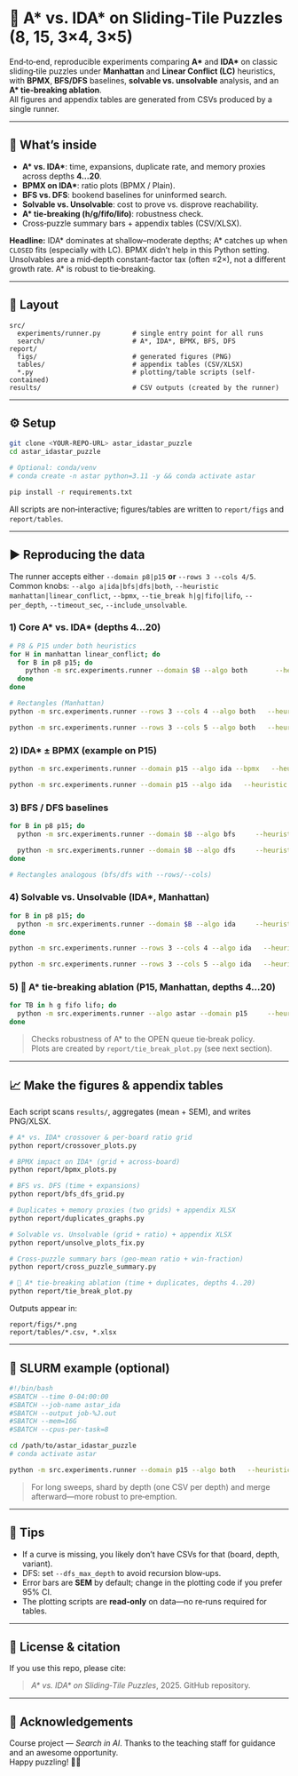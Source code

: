 # 🧩 A* vs. IDA* on Sliding‑Tile Puzzles (8, 15, 3×4, 3×5)

End‑to‑end, reproducible experiments comparing **A\*** and **IDA\*** on classic sliding‑tile puzzles under **Manhattan** and **Linear Conflict (LC)** heuristics, with **BPMX**, **BFS/DFS** baselines, **solvable vs. unsolvable** analysis, and an **A\* tie‑breaking ablation**.  
All figures and appendix tables are generated from CSVs produced by a single runner.

---

## 🔎 What’s inside

- **A\* vs. IDA\***: time, expansions, duplicate rate, and memory proxies across depths **4…20**.  
- **BPMX on IDA\***: ratio plots (BPMX / Plain).  
- **BFS vs. DFS**: bookend baselines for uninformed search.  
- **Solvable vs. Unsolvable**: cost to prove vs. disprove reachability.  
- **A\* tie‑breaking (h/g/fifo/lifo)**: robustness check.  
- Cross‑puzzle summary bars + appendix tables (CSV/XLSX).

**Headline:** IDA\* dominates at shallow–moderate depths; A\* catches up when `CLOSED` fits (especially with LC). BPMX didn’t help in this Python setting. Unsolvables are a mid‑depth constant‑factor tax (often ≤2×), not a different growth rate. A\* is robust to tie‑breaking.

---

## 📁 Layout

```
src/
  experiments/runner.py        # single entry point for all runs
  search/                      # A*, IDA*, BPMX, BFS, DFS
report/
  figs/                        # generated figures (PNG)
  tables/                      # appendix tables (CSV/XLSX)
  *.py                         # plotting/table scripts (self-contained)
results/                       # CSV outputs (created by the runner)
```

---

## ⚙️ Setup

```bash
git clone <YOUR-REPO-URL> astar_idastar_puzzle
cd astar_idastar_puzzle

# Optional: conda/venv
# conda create -n astar python=3.11 -y && conda activate astar

pip install -r requirements.txt
```

All scripts are non‑interactive; figures/tables are written to `report/figs` and `report/tables`.

---

## ▶️ Reproducing the data

The runner accepts either `--domain p8|p15` **or** `--rows 3 --cols 4/5`.  
Common knobs: `--algo a|ida|bfs|dfs|both`, `--heuristic manhattan|linear_conflict`, `--bpmx`, `--tie_break h|g|fifo|lifo`, `--per_depth`, `--timeout_sec`, `--include_unsolvable`.

### 1) Core A* vs. IDA* (depths 4…20)

```bash
# P8 & P15 under both heuristics
for H in manhattan linear_conflict; do
  for B in p8 p15; do
    python -m src.experiments.runner --domain $B --algo both       --heuristic $H --depths 4 6 8 10 12 14 16 18 20       --per_depth 16 --timeout_sec 30       --out results/${B}_${H}_both.csv
  done
done

# Rectangles (Manhattan)
python -m src.experiments.runner --rows 3 --cols 4 --algo both   --heuristic manhattan --depths 4 6 8 10 12 14 16 18 20   --per_depth 16 --timeout_sec 30 --out results/r3x4_manhattan_both.csv

python -m src.experiments.runner --rows 3 --cols 5 --algo both   --heuristic manhattan --depths 4 6 8 10 12 14 16 18 20   --per_depth 16 --timeout_sec 30 --out results/r3x5_manhattan_both.csv
```

### 2) IDA* ± BPMX (example on P15)

```bash
python -m src.experiments.runner --domain p15 --algo ida --bpmx   --heuristic manhattan --depths 4 6 8 10 12 14 16 18 20   --per_depth 16 --timeout_sec 30 --out results/p15_ida_manhattan_bpmx.csv

python -m src.experiments.runner --domain p15 --algo ida   --heuristic manhattan --depths 4 6 8 10 12 14 16 18 20   --per_depth 16 --timeout_sec 30 --out results/p15_ida_manhattan_plain.csv
```

### 3) BFS / DFS baselines

```bash
for B in p8 p15; do
  python -m src.experiments.runner --domain $B --algo bfs     --heuristic manhattan --depths 4 6 8 10 12 14 --per_depth 16     --timeout_sec 30 --out results/${B}_bfs.csv

  python -m src.experiments.runner --domain $B --algo dfs     --heuristic manhattan --depths 4 6 8 10 12 14 16 18 20 --per_depth 16     --dfs_max_depth 20 --timeout_sec 30 --out results/${B}_dfs.csv
done

# Rectangles analogous (bfs/dfs with --rows/--cols)
```

### 4) Solvable vs. Unsolvable (IDA*, Manhattan)

```bash
for B in p8 p15; do
  python -m src.experiments.runner --domain $B --algo ida     --heuristic manhattan --include_unsolvable     --depths 4 6 8 10 12 14 16 18 20 --per_depth 12 --timeout_sec 30     --out results/${B}_unsolv_manhattan.csv
done

python -m src.experiments.runner --rows 3 --cols 4 --algo ida   --heuristic manhattan --include_unsolvable   --depths 4 6 8 10 12 14 16 18 20 --per_depth 12 --timeout_sec 30   --out results/r3x4_unsolv_manhattan.csv

python -m src.experiments.runner --rows 3 --cols 5 --algo ida   --heuristic manhattan --include_unsolvable   --depths 4 6 8 10 12 14 16 18 20 --per_depth 12 --timeout_sec 30   --out results/r3x5_unsolv_manhattan.csv
```

### 5) 🧪 A* tie‑breaking ablation (P15, Manhattan, depths 4…20)

```bash
for TB in h g fifo lifo; do
  python -m src.experiments.runner --algo astar --domain p15     --heuristic manhattan --tie_break $TB     --depths 4 6 8 10 12 14 16 18 20 --per_depth 24 --timeout_sec 60     --out results/p15_tie_${TB}.csv
done
```

> Checks robustness of A\* to the OPEN queue tie‑break policy.  
> Plots are created by `report/tie_break_plot.py` (see next section).

---

## 📈 Make the figures & appendix tables

Each script scans `results/`, aggregates (mean + SEM), and writes PNG/XLSX.

```bash
# A* vs. IDA* crossover & per‑board ratio grid
python report/crossover_plots.py

# BPMX impact on IDA* (grid + across‑board)
python report/bpmx_plots.py

# BFS vs. DFS (time + expansions)
python report/bfs_dfs_grid.py

# Duplicates + memory proxies (two grids) + appendix XLSX
python report/duplicates_graphs.py

# Solvable vs. Unsolvable (grid + ratio) + appendix XLSX
python report/unsolve_plots_fix.py

# Cross‑puzzle summary bars (geo‑mean ratio + win‑fraction)
python report/cross_puzzle_summary.py

# 🔧 A* tie‑breaking ablation (time + duplicates, depths 4..20)
python report/tie_break_plot.py
```

Outputs appear in:

```
report/figs/*.png
report/tables/*.csv, *.xlsx
```

---

## 🧵 SLURM example (optional)

```bash
#!/bin/bash
#SBATCH --time 0-04:00:00
#SBATCH --job-name astar_ida
#SBATCH --output job-%J.out
#SBATCH --mem=16G
#SBATCH --cpus-per-task=8

cd /path/to/astar_idastar_puzzle
# conda activate astar

python -m src.experiments.runner --domain p15 --algo both   --heuristic manhattan --depths 4 6 8 10 12 14 16 18 20   --per_depth 16 --timeout_sec 30 --out results/p15_manhattan_both.csv
```

> For long sweeps, shard by depth (one CSV per depth) and merge afterward—more robust to pre‑emption.

---

## 🧠 Tips

- If a curve is missing, you likely don’t have CSVs for that (board, depth, variant).  
- DFS: set `--dfs_max_depth` to avoid recursion blow‑ups.  
- Error bars are **SEM** by default; change in the plotting code if you prefer 95% CI.  
- The plotting scripts are **read‑only** on data—no re‑runs required for tables.

---

## 📜 License & citation

If you use this repo, please cite:

> *A\* vs. IDA\* on Sliding‑Tile Puzzles*, 2025. GitHub repository.

---

## 🙌 Acknowledgements

Course project — *Search in AI*. Thanks to the teaching staff for guidance and an awesome opportunity.  
Happy puzzling! 🧠✨
